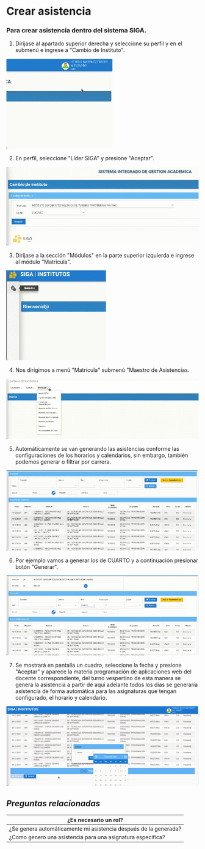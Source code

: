# Crear asistencia

### Para crear asistencia dentro del sistema SIGA.

1. Diríjase al apartado superior derecha y seleccione su perfil y en el submenú e ingrese a "Cambio de Instituto". 

![gif1](paso1.gif)

2. En perfil, seleccione "Líder SIGA" y presione "Aceptar". 

![gif2](paso2.gif)

3. Diríjase a la sección "Módulos" en la parte superior izquierda e ingrese al módulo "Matricula". 

![gif3](paso3.gif)

4. Nos dirigimos a menú "Matricula" submenú "Maestro de Asistencias. 

![gif4](paso4.gif)

5. Automáticamente se van generando las asistencias conforme las configuraciones de los horarios y calendarios, sin embargo, también podemos generar o filtrar por carrera. 

![gif5](paso5.gif)

6. Por ejemplo vamos a generar los de CUARTO y a continuación presionar botón "Generar".

![gif6](paso6.gif)

7. Se mostrará en pantalla un cuadro, seleccione la fecha y presione "Aceptar" y aparece la materia programación de aplicaciones web del docente correspondiente, del turno vespertino de esta manera se genera la asistencia a partir de aquí adelante todos los días se generaría asistencia de forma automática para las asignaturas que tengan configurado, el horario y calendario.

![gif7](paso7.gif)

## ***Preguntas relacionadas***

| ¿Es necesario un rol?                                                  |
| -------------                                                          |
| ¿Se genera automáticamente mi asistencia después de la generada?       |
| ¿Como genero una asistencia para una asignatura especifica?            |